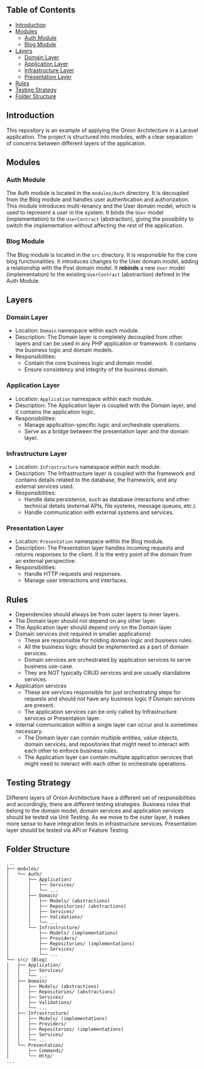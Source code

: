 ## Table of Contents
- [Introduction](#introduction)
- [Modules](#modules)
    - [Auth Module](#auth-module)
    - [Blog Module](#blog-module)
- [Layers](#layers)
    - [Domain Layer](#domain-layer)
    - [Application Layer](#application-layer)
    - [Infrastructure Layer](#infrastructure-layer)
    - [Presentation Layer](#presentation-layer)
- [Rules](#rules)
- [Testing Strategy](#testing-strategy)
- [Folder Structure](#folder-structure)

## Introduction
This repository is an example of applying the Onion Architecture in a Laravel application. The project is structured into modules, with a clear separation of concerns between different layers of the application.

## Modules
### Auth Module
The Auth module is located in the `modules/Auth` directory. It is decoupled from the Blog module and handles user authentication and authorization.
This module introduces multi-tenancy and the User domain model, which is used to represent a user in the system.
It binds the `User` model (implementation) to the `UserContract` (abstraction), giving the possibility to switch the implementation without affecting the rest of the application.

### Blog Module
The Blog module is located in the `src` directory. It is responsible for the core blog functionalities.
It introduces changes to the User domain model, adding a relationship with the Post domain model.
It **rebinds** a new `User` model (implementation) to the existing `UserContract` (abstraction) defined in the Auth Module.

## Layers
### Domain Layer
- Location: `Domain` namespace within each module.
- Description: The Domain layer is completely decoupled from other layers and can be used in any PHP application or framework. It contains the business logic and domain models.
- Responsibilities:
  - Contain the core business logic and domain model.
  - Ensure consistency and integrity of the business domain.
### Application Layer
- Location: `Application` namespace within each module.
- Description: The Application layer is coupled with the Domain layer, and it contains the application logic.
- Responsibilities:
  - Manage application-specific logic and orchestrate operations.
  - Serve as a bridge between the presentation layer and the domain layer.
### Infrastructure Layer
- Location: `Infrastructure` namespace within each module.
- Description: The Infrastructure layer is coupled with the framework and contains details related to the database, the framework, and any external services used.
- Responsibilities:
  - Handle data persistence, such as database interactions and other technical details (external APIs, file systems, message queues, etc.).
  - Handle communication with external systems and services.
### Presentation Layer
- Location: `Presentation` namespace within the Blog module.
- Description: The Presentation layer handles incoming requests and returns responses to the client. It is the entry point of the domain from an external perspective.
- Responsibilities:
  - Handle HTTP requests and responses.
  - Manage user interactions and interfaces.

## Rules
- Dependencies should always be from outer layers to inner layers.
- The Domain layer should not depend on any other layer.
- The Application layer should depend only on the Domain layer.
- Domain services (not required in smaller applications)
  - These are responsible for holding domain logic and business rules.
  - All the business logic should be implemented as a part of domain services.
  - Domain services are orchestrated by application services to serve business use-case.
  - They are NOT typically CRUD services and are usually standalone services.
- Application services
  - These are services responsible for just orchestrating steps for requests and should not have any business logic if Domain services are present.
  - The application services can be only called by Infrastructure services or Presentation layer.
- Internal communication within a single layer can occur and is sometimes necessary.
  - The Domain layer can contain multiple entities, value objects, domain services, and repositories that might need to interact with each other to enforce business rules.
  - The Application layer can contain multiple application services that might need to interact with each other to orchestrate operations.

## Testing Strategy
Different layers of Onion Architecture have a different set of responsibilities and accordingly, there are different testing strategies.
Business rules that belong to the domain model, domain services and application services should be tested via Unit Testing.
As we move to the outer layer, it makes more sense to have integration tests in infrastructure services.
Presentation layer should be tested via API or Feature Testing.

## Folder Structure
````
...
├── modules/
│   └── Auth/
│       ├── Application/
│       │   ├── Services/
│       │   └── ...
│       ├── Domain/
│       │   ├── Models/ (abstractions)
│       │   ├── Repositories/ (abstractions)
│       │   ├── Services/
│       │   ├── Validations/
│       │   └── ...
│       └── Infrastructure/
│           ├── Models/ (implementations)
│           ├── Providers/
│           ├── Repositories/ (implementations)
│           ├── Services/
│           └── ...
└── src/ (Blog)
│   ├── Application/
│   │   ├── Services/
│   │   └── ...
│   ├── Domain/
│   │   ├── Models/ (abstractions)
│   │   ├── Repositories/ (abstractions)
│   │   ├── Services/
│   │   ├── Validations/
│   │   └── ...
│   ├── Infrastructure/
│   │   ├── Models/ (implementations)
│   │   ├── Providers/
│   │   ├── Repositories/ (implementations)
│   │   ├── Services/
│   │   └── ...
│   └── Presentation/
│       ├── Commands/
│       └── Http/
...
````
